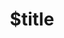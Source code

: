 ---
title: $title
second_title: .NET API संदर्भ के लिए Aspose.GIS
description: $description
type: docs
weight: $weight
url: /hi/net/$ref/
---